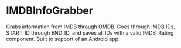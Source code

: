 # IMDBInfoGrabber
Grabs information from IMDB through OMDB.  Goes through IMDB IDs, START_ID through END_ID, and saves all IDs with a valid IMDB_Rating component.  Built to support of an Android app.
